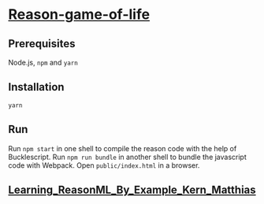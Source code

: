 # [Reason-game-of-life](https://reason-game-of-life.now.sh)

## Prerequisites

Node.js, `npm` and `yarn`

## Installation

```
yarn
```

## Run

Run `npm start` in one shell to compile the reason code with the help of Bucklescript.
Run `npm run bundle` in another shell to bundle the javascript code with Webpack.
Open `public/index.html` in a browser.


## [Learning_ReasonML_By_Example_Kern_Matthias](./Learning_ReasonML_By_Example_Kern_Matthias.html)


